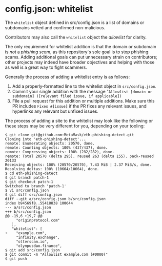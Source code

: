 # config.json: whitelist

The `whitelist` object defined in src/config.json is a list of domains or subdomains vetted and confirmed non-malicious.

Contributors may also call the `whitelist` object the *allowlist* for clarity.

The only requirement for whitelist addition is that the domain or subdomain is *not* a *phishing scam*, as this repository's sole goal is to stop phishing scams.
Adding additional goals can put unnecessary strain on contributors; other projects may indeed have broader objectives and helping with those as well is a great way to fight scammers.

Generally the process of adding a whitelist entry is as follows:

1. Add a properly-formatted line to the whitelist object in `src/config.json`.
1. Commit your single addition with the message "`Allowlist [domain or subdomain] ([relevant filed issue, if applicable])`
1. File a pull request for this addition or multiple additions. Make sure this PR includes `Fixes #[issue]` if the PR fixes any relevant issues, and hyperlinks any relevant but unfixed issues.

The process of adding a site to the whitelist may look like the following or these steps may be very different for you, depending on your tooling:
```
$ git clone git@github.com:MetaMask/eth-phishing-detect.git
Cloning into 'eth-phishing-detect'...
remote: Enumerating objects: 20570, done.
remote: Counting objects: 100% (437/437), done.
remote: Compressing objects: 100% (282/282), done.
remote: Total 20570 (delta 295), reused 263 (delta 155), pack-reused 20133
Receiving objects: 100% (20570/20570), 7.43 MiB | 2.37 MiB/s, done.
Resolving deltas: 100% (10664/10664), done.
$ cd eth-phishing-detect
$ git branch patch-1
$ git checkout patch-1
Switched to branch 'patch-1'
$ vi src/config.json
$ git diff src/config.json
diff --git a/src/config.json b/src/config.json
index b94569f8..55418838 100644
--- a/src/config.json
+++ b/src/config.json
@@ -19,6 +19,7 @@
     "originprotocol.com"
   ],
   "whitelist": [
+    "example.com",
     "infinity.exchange",
     "otterscan.io",
     "olympusdao.finance",
$ git add src/config.json
$ git commit -m "Allowlist example.com (#0000)"
$ git push
```
